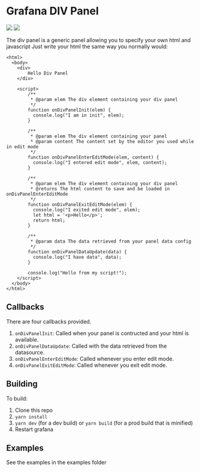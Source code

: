 # Grafana DIV Panel

![](https://raw.githubusercontent.com/srclosson/grafana-div-panel/master/src/img/screenshot1.png)
![](https://raw.githubusercontent.com/srclosson/grafana-div-panel/master/src/img/echarts-gl-gps.png)

The div panel is a generic panel allowing you to specify your own html and javascript
Just write your html the same way you normally would:

```
<html>
  <body>
    <div>
        Hello Div Panel
    </div>

    <script>
        /**
         * @param elem The div element containing your div panel
         */
        function onDivPanelInit(elem) {
          console.log("I am in init", elem);
        }

        /**
         * @param elem The div element containing your panel
         * @param content The content set by the editor you used while in edit mode
         */
        function onDivPanelEnterEditMode(elem, content) {
          console.log("I entered edit mode", elem, content);
        }

        /**
         * @param elem The div element containing your div panel
         * @returns The html content to save and be loaded in onDivPanelEnterEditMode
         */
        function onDivPanelExitEditMode(elem) {
          console.log("I exited edit mode", elem);
          let html = '<p>Hello</p>';
          return html;
        }

        /**
         * @param data The data retrieved from your panel data config
         */
        function onDivPanelDataUpdate(data) {
          console.log("I have data", data);
        }
        
        console.log("Hello from my script!");
    </script>
  </body>
</html>
```

## Callbacks
There are four callbacks provided. 
1. `onDivPanelInit`: Called when your panel is contructed and your html is available.
2. `onDivPanelDataUpdate`: Called with the data retrieved from the datasource.
3. `onDivPanelEnterEditMode`: Called whenever you enter edit mode.
4. `onDivPanelExitEditMode`: Called whenever you exit edit mode.

## Building
To build:
1. Clone this repo
2. `yarn install`
3. `yarn dev` (for a dev build) or `yarn build` (for a prod build that is minified)
4. Restart grafana

## Examples
See the examples in the examples folder